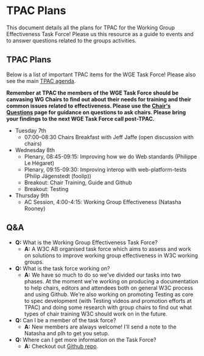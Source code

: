 # TPAC Plans
This document details all the plans for TPAC for the Working Group Effectiveness Task Force! Please us this resource as a guide to events and to answer questions related to the groups activities.

## TPAC Plans
Below is a list of important TPAC items for the WGE Task Force! Please also see the main [TPAC agenda](https://www.w3.org/2017/11/TPAC/ac-agenda.html). 

**Remember at TPAC the members of the WGE Task Force should be canvasing WG Chairs to find out about their needs for training and their common issues related to effectiveness. Please use the [Chair's Questions](https://github.com/w3c/wg-effectiveness/blob/master/chairquestions.md) page for guidance on questions to ask chairs. Please bring your findings to the next WGE Task Force call post-TPAC.**

* Tuesday 7th
  * 07:00–08:30	Chairs Breakfast with Jeff Jaffe (open discussion with chairs)
* Wednesday 8th
  * Plenary, 08:45-09:15: Improving how we do Web standards (Philippe Le Hégaret)
  * Plenary, 09:15-09:30: Improving interop with web-platform-tests (Philip Jägenstedt (foolip))
  * Breakout: Chair Training, Guide and Github
  * Breakout: Testing
* Thursday 9th
  * AC Session, 4:00-4:15: Working Group Effectiveness (Natasha Rooney) 

## Q&A
* **Q:** What is the Working Group Effectiveness Task Force?
  * **A:** A W3C AB organised task force which aims to assess and work on solutions to improve working group effectiveness in W3C working groups.
* **Q:** What is the task force working on?
  * **A:** We have so much to do so we've divided our tasks into two phases. At the moment we're working on producing a documentation to help chairs, editors and attendees both on general W3C process and using Github. We're also working on promoting Testing as core to spec development (with Testing videos and promotion efforts at TPAC) and doing some research with group chairs to find out what types of chair training W3C should work on in the future.
* **Q:** Can I be a member of the task force?
  * **A:** New members are always welcome! I'll send a note to the Natasha and plh to get you setup.
* **Q:** Where can I get more information on the Task Force?
  * **A:** Checkout out [Github repo](https://github.com/w3c/wg-effectiveness).
